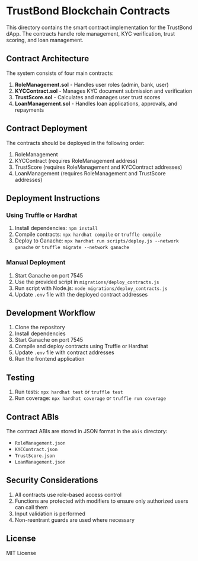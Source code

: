 
# TrustBond Blockchain Contracts

This directory contains the smart contract implementation for the TrustBond dApp. The contracts handle role management, KYC verification, trust scoring, and loan management.

## Contract Architecture

The system consists of four main contracts:

1. **RoleManagement.sol** - Handles user roles (admin, bank, user)
2. **KYCContract.sol** - Manages KYC document submission and verification
3. **TrustScore.sol** - Calculates and manages user trust scores
4. **LoanManagement.sol** - Handles loan applications, approvals, and repayments

## Contract Deployment

The contracts should be deployed in the following order:

1. RoleManagement
2. KYCContract (requires RoleManagement address)
3. TrustScore (requires RoleManagement and KYCContract addresses)
4. LoanManagement (requires RoleManagement and TrustScore addresses)

## Deployment Instructions

### Using Truffle or Hardhat

1. Install dependencies: `npm install`
2. Compile contracts: `npx hardhat compile` or `truffle compile`
3. Deploy to Ganache: `npx hardhat run scripts/deploy.js --network ganache` or `truffle migrate --network ganache`

### Manual Deployment

1. Start Ganache on port 7545
2. Use the provided script in `migrations/deploy_contracts.js`
3. Run script with Node.js: `node migrations/deploy_contracts.js`
4. Update `.env` file with the deployed contract addresses

## Development Workflow

1. Clone the repository
2. Install dependencies
3. Start Ganache on port 7545
4. Compile and deploy contracts using Truffle or Hardhat
5. Update `.env` file with contract addresses
6. Run the frontend application

## Testing

1. Run tests: `npx hardhat test` or `truffle test`
2. Run coverage: `npx hardhat coverage` or `truffle run coverage`

## Contract ABIs

The contract ABIs are stored in JSON format in the `abis` directory:

- `RoleManagement.json`
- `KYCContract.json`
- `TrustScore.json`
- `LoanManagement.json`

## Security Considerations

1. All contracts use role-based access control
2. Functions are protected with modifiers to ensure only authorized users can call them
3. Input validation is performed
4. Non-reentrant guards are used where necessary

## License

MIT License
